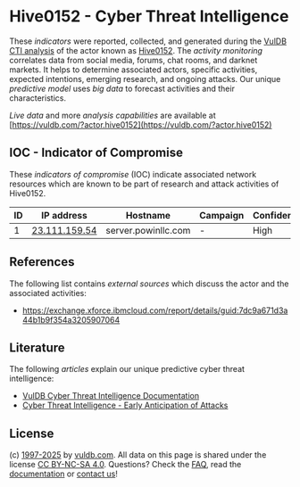 # Hive0152 - Cyber Threat Intelligence

These _indicators_ were reported, collected, and generated during the [VulDB CTI analysis](https://vuldb.com/?kb.cti) of the actor known as [Hive0152](https://vuldb.com/?actor.hive0152). The _activity monitoring_ correlates data from social media, forums, chat rooms, and darknet markets. It helps to determine associated actors, specific activities, expected intentions, emerging research, and ongoing attacks. Our unique _predictive model_ uses _big data_ to forecast activities and their characteristics.

_Live data_ and more _analysis capabilities_ are available at [https://vuldb.com/?actor.hive0152](https://vuldb.com/?actor.hive0152)

## IOC - Indicator of Compromise

These _indicators of compromise_ (IOC) indicate associated network resources which are known to be part of research and attack activities of Hive0152.

ID | IP address | Hostname | Campaign | Confidence
-- | ---------- | -------- | -------- | ----------
1 | [23.111.159.54](https://vuldb.com/?ip.23.111.159.54) | server.powinllc.com | - | High

## References

The following list contains _external sources_ which discuss the actor and the associated activities:

* https://exchange.xforce.ibmcloud.com/report/details/guid:7dc9a671d3a44b1b9f354a3205907064

## Literature

The following _articles_ explain our unique predictive cyber threat intelligence:

* [VulDB Cyber Threat Intelligence Documentation](https://vuldb.com/?kb.cti)
* [Cyber Threat Intelligence - Early Anticipation of Attacks](https://www.scip.ch/en/?labs.20201022)

## License

(c) [1997-2025](https://vuldb.com/?kb.changelog) by [vuldb.com](https://vuldb.com/?kb.about). All data on this page is shared under the license [CC BY-NC-SA 4.0](https://creativecommons.org/licenses/by-nc-sa/4.0/). Questions? Check the [FAQ](https://vuldb.com/?kb.faq), read the [documentation](https://vuldb.com/?kb) or [contact us](https://vuldb.com/?contact)!
